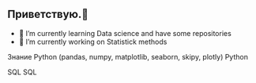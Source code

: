 ## Приветствую.👋
- 🌱 I’m currently learning Data science and have some repositories
- 🔭 I’m currently working on Statistick methods

Знание Python (pandas, numpy, matplotlib, seaborn, skipy, plotly)  Python

SQL  SQL

<!--
**TomashevichEG/TomashevichEG** is a ✨ _special_ ✨ repository because its `README.md` (this file) appears on your GitHub profile.

Here are some ideas to get you started:

- 🔭 I’m currently working on ...
- 🌱 I’m currently learning Data science
- 👯 I’m looking to collaborate on ...
- 🤔 I’m looking for help with ...
- 💬 Ask me about ...
- 📫 How to reach me: ...
- 😄 Pronouns: ...
- ⚡ Fun fact: ...
-->

